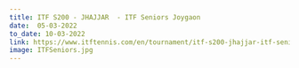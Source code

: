 ```yaml
---
title: ITF S200 - JHAJJAR  - ITF Seniors Joygaon
date:  05-03-2022  
to_date: 10-03-2022
link: https://www.itftennis.com/en/tournament/itf-s200-jhajjar-itf-seniors-joygaon/ind/2022/s-s200-ind-01a-2022/
image: ITFSeniors.jpg
---
```


